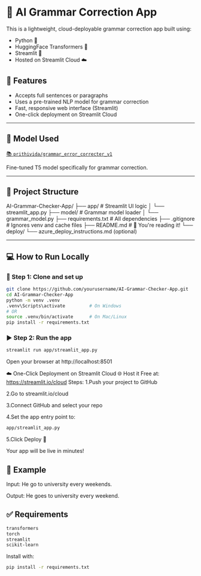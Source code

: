 # 📝 AI Grammar Correction App

This is a lightweight, cloud-deployable grammar correction app built using:
- Python 🐍
- HuggingFace Transformers 🤗
- Streamlit 🧼
- Hosted on Streamlit Cloud ☁️

## 🚀 Features

- Accepts full sentences or paragraphs
- Uses a pre-trained NLP model for grammar correction
- Fast, responsive web interface (Streamlit)
- One-click deployment on Streamlit Cloud

---

## 🧠 Model Used

[📚 `prithivida/grammar_error_correcter_v1`](https://huggingface.co/prithivida/grammar_error_correcter_v1)

Fine-tuned T5 model specifically for grammar correction.

---

## 📁 Project Structure

AI-Grammar-Checker-App/
├── app/ # Streamlit UI logic
│ └── streamlit_app.py
├── model/ # Grammar model loader
│ └── grammar_model.py
├── requirements.txt # All dependencies
├── .gitignore # Ignores venv and cache files
├── README.md # 📄 You're reading it!
└── deploy/
└── azure_deploy_instructions.md (optional)


---

## 💻 How to Run Locally

### 🔧 Step 1: Clone and set up

```bash
git clone https://github.com/yourusername/AI-Grammar-Checker-App.git
cd AI-Grammar-Checker-App
python -m venv .venv
.venv\Scripts\activate         # On Windows
# OR
source .venv/bin/activate      # On Mac/Linux
pip install -r requirements.txt
```
### ▶️ Step 2: Run the app
```bash
streamlit run app/streamlit_app.py
```
Open your browser at http://localhost:8501

☁️ One-Click Deployment on Streamlit Cloud
🌐 Host it Free at: https://streamlit.io/cloud
Steps:
1.Push your project to GitHub

2.Go to streamlit.io/cloud

3.Connect GitHub and select your repo

4.Set the app entry point to:
```bash
app/streamlit_app.py
```
5.Click Deploy 🚀

Your app will be live in minutes!

## 🧪 Example
Input:
He go to university every weekends.

Output:
He goes to university every weekend.

## ✅ Requirements
```bash
transformers
torch
streamlit
scikit-learn
```
Install with:
```bash
pip install -r requirements.txt
```